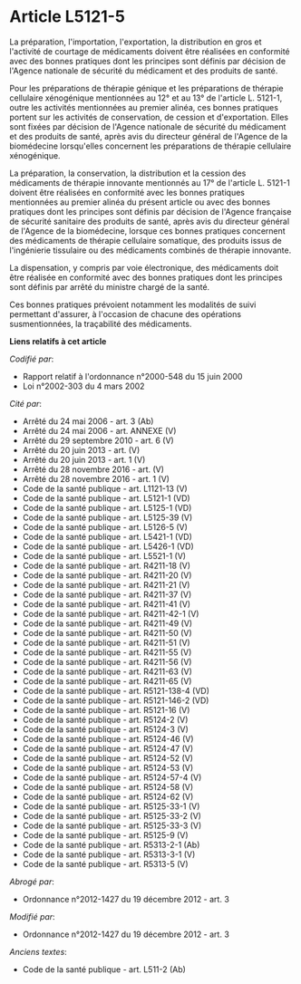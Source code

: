 # Article L5121-5

La préparation, l'importation, l'exportation, la distribution en gros et l'activité de courtage de médicaments doivent être
réalisées en conformité avec des bonnes pratiques dont les principes sont définis par décision de l'Agence nationale de
sécurité du médicament et des produits de santé. 

Pour les préparations de thérapie génique et les préparations de thérapie cellulaire xénogénique mentionnées au 12° et au 13°
de l'article L. 5121-1, outre les activités mentionnées au premier alinéa, ces bonnes pratiques portent sur les activités de
conservation, de cession et d'exportation. Elles sont fixées par décision de l'Agence nationale de sécurité du médicament et
des produits de santé, après avis du directeur général de l'Agence de la biomédecine lorsqu'elles concernent les préparations
de thérapie cellulaire xénogénique. 

La préparation, la conservation, la distribution et la cession des médicaments de thérapie innovante mentionnés au 17° de
l'article L. 5121-1 doivent être réalisées en conformité avec les bonnes pratiques mentionnées au premier alinéa du présent
article ou avec des bonnes pratiques dont les principes sont définis par décision de l'Agence française de sécurité sanitaire
des produits de santé, après avis du directeur général de l'Agence de la biomédecine, lorsque ces bonnes pratiques concernent
des médicaments de thérapie cellulaire somatique, des produits issus de l'ingénierie tissulaire ou des médicaments combinés
de thérapie innovante. 

La dispensation, y compris par voie électronique, des médicaments doit être réalisée en conformité avec des bonnes pratiques
dont les principes sont définis par arrêté du ministre chargé de la santé. 

Ces bonnes pratiques prévoient notamment les modalités de suivi permettant d'assurer, à l'occasion de chacune des opérations
susmentionnées, la traçabilité des médicaments.

**Liens relatifs à cet article**

_Codifié par_:

  - Rapport relatif à l'ordonnance n°2000-548 du 15 juin 2000
  - Loi n°2002-303 du 4 mars 2002

_Cité par_:

  - Arrêté du 24 mai 2006 - art. 3 (Ab)
  - Arrêté du 24 mai 2006 - art. ANNEXE (V)
  - Arrêté du 29 septembre 2010 - art. 6 (V)
  - Arrêté du 20 juin 2013 - art. (V)
  - Arrêté du 20 juin 2013 - art. 1 (V)
  - Arrêté du 28 novembre 2016 - art. (V)
  - Arrêté du 28 novembre 2016 - art. 1 (V)
  - Code de la santé publique - art. L1121-13 (V)
  - Code de la santé publique - art. L5121-1 (VD)
  - Code de la santé publique - art. L5125-1 (VD)
  - Code de la santé publique - art. L5125-39 (V)
  - Code de la santé publique - art. L5126-5 (V)
  - Code de la santé publique - art. L5421-1 (VD)
  - Code de la santé publique - art. L5426-1 (VD)
  - Code de la santé publique - art. L5521-1 (V)
  - Code de la santé publique - art. R4211-18 (V)
  - Code de la santé publique - art. R4211-20 (V)
  - Code de la santé publique - art. R4211-21 (V)
  - Code de la santé publique - art. R4211-37 (V)
  - Code de la santé publique - art. R4211-41 (V)
  - Code de la santé publique - art. R4211-42-1 (V)
  - Code de la santé publique - art. R4211-49 (V)
  - Code de la santé publique - art. R4211-50 (V)
  - Code de la santé publique - art. R4211-51 (V)
  - Code de la santé publique - art. R4211-55 (V)
  - Code de la santé publique - art. R4211-56 (V)
  - Code de la santé publique - art. R4211-63 (V)
  - Code de la santé publique - art. R4211-65 (V)
  - Code de la santé publique - art. R5121-138-4 (VD)
  - Code de la santé publique - art. R5121-146-2 (VD)
  - Code de la santé publique - art. R5121-16 (V)
  - Code de la santé publique - art. R5124-2 (V)
  - Code de la santé publique - art. R5124-3 (V)
  - Code de la santé publique - art. R5124-46 (V)
  - Code de la santé publique - art. R5124-47 (V)
  - Code de la santé publique - art. R5124-52 (V)
  - Code de la santé publique - art. R5124-53 (V)
  - Code de la santé publique - art. R5124-57-4 (V)
  - Code de la santé publique - art. R5124-58 (V)
  - Code de la santé publique - art. R5124-62 (V)
  - Code de la santé publique - art. R5125-33-1 (V)
  - Code de la santé publique - art. R5125-33-2 (V)
  - Code de la santé publique - art. R5125-33-3 (V)
  - Code de la santé publique - art. R5125-9 (V)
  - Code de la santé publique - art. R5313-2-1 (Ab)
  - Code de la santé publique - art. R5313-3-1 (V)
  - Code de la santé publique - art. R5313-5 (V)

_Abrogé par_:

  - Ordonnance n°2012-1427 du 19 décembre 2012 - art. 3

_Modifié par_:

  - Ordonnance n°2012-1427 du 19 décembre 2012 - art. 3

_Anciens textes_:

  - Code de la santé publique - art. L511-2 (Ab)
